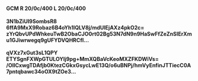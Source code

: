 #### GCM R 20/0c/400 L 20/0c/400
**3N1bZiUI9SombsR8**<br/>**6ffA9MxX9Robaz6B4oYh1IQLV8j/mdUlEjAXz4pkO2c=**<br/>**zYrQbvUPdWhkeuTwB2ObaCJO0rt02Bg53N7dN9n9HaSwFfZeZnSIErXmu1GJiwrwegq9gUFYDVQHRCfI...**<br/><br/>
**qVXz7xGut3sL1QPY**<br/>**ETYSgnFXWpGTULOYIj9pg+MmXQBaVcKeoMXZFKDWiVs=**<br/>**/OlICxwgTDAfjb0KtezCGkxGsycLwE13Q/o6uBNPj/hmVyEnfinJTTiecC0A7pntqbawc34oOX9tZOe3...**